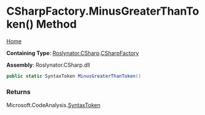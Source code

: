 <a name="_top"></a>

# CSharpFactory\.MinusGreaterThanToken\(\) Method

[Home](../../../../README.md#_top)

**Containing Type**: [Roslynator.CSharp](../../README.md#_top)\.[CSharpFactory](../README.md#_top)

**Assembly**: Roslynator\.CSharp\.dll

```csharp
public static SyntaxToken MinusGreaterThanToken()
```

### Returns

Microsoft\.CodeAnalysis\.[SyntaxToken](https://docs.microsoft.com/en-us/dotnet/api/microsoft.codeanalysis.syntaxtoken)

